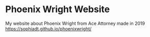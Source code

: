 # Phoenix Wright Website<br />
My website about Phoenix Wright from Ace Attorney made in 2019<br />
https://sophiadt.github.io/phoenixwright/
